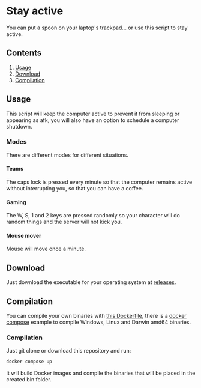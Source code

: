 # Stay active
You can put a spoon on your laptop's trackpad... or use this script to stay active.


## Contents
1. [Usage](#Usage)
2. [Download](#Download)
3. [Compilation](#Compilation)

## Usage
This script will keep the computer active to prevent it from sleeping or appearing as afk, you will also have an option to schedule a computer shutdown.


### Modes
There are different modes for different situations.


#### Teams
The caps lock is pressed every minute so that the computer remains active without interrupting you, so that you can have a coffee.


#### Gaming
The W, S, 1 and 2 keys are pressed randomly so your character will do random things and the server will not kick you.


#### Mouse mover
Mouse will move once a minute.


## Download
Just download the executable for your operating system at [releases](https://github.com/R-dVL/stay-active/releases).


## Compilation
You can compile your own binaries with [this Dockerfile](https://github.com/R-dVL/stay-active/blob/main/Dockerfile), there is a [docker compose](https://github.com/R-dVL/stay-active/blob/main/docker-compose.yml) example to compile Windows, Linux and Darwin amd64 binaries.

### Compilation
Just git clone or download this repository and run:

```bash
docker compose up
```

It will build Docker images and compile the binaries that will be placed in the created bin folder.

